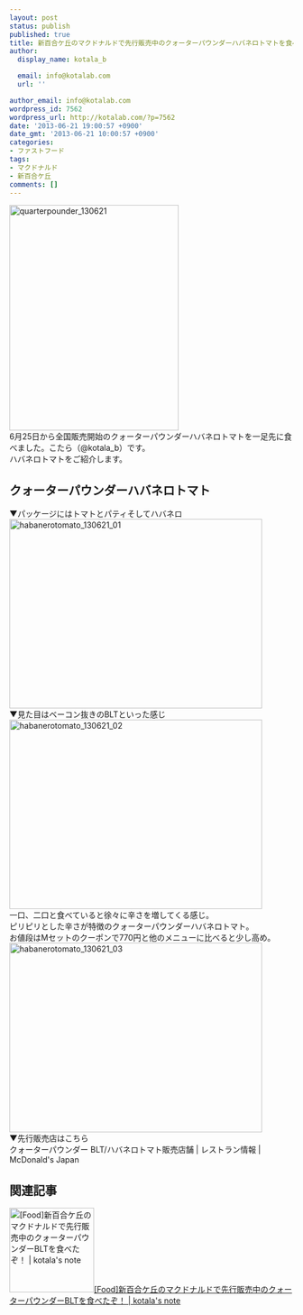 ```yaml
---
layout: post
status: publish
published: true
title: 新百合ケ丘のマクドナルドで先行販売中のクォーターパウンダーハバネロトマトを食べたぞ！
author:
  display_name: kotala_b

  email: info@kotalab.com
  url: ''

author_email: info@kotalab.com
wordpress_id: 7562
wordpress_url: http://kotalab.com/?p=7562
date: '2013-06-21 19:00:57 +0900'
date_gmt: '2013-06-21 10:00:57 +0900'
categories:
- ファストフード
tags:
- マクドナルド
- 新百合ケ丘
comments: []
---
```

<p><img src="http://kotalab.com/wp-content/uploads/quarterpounder_130621-300x400.jpg" alt="quarterpounder_130621" width="300" height="400" class="alignnone size-medium wp-image-7550" /><br />
6月25日から全国販売開始のクォーターパウンダーハバネロトマトを一足先に食べました。こたら（@kotala_b）です。<br />
ハバネロトマトをご紹介します。<br />
<!--more--></p>
<h2>クォーターパウンダーハバネロトマト</h2>
<p>▼パッケージにはトマトとパティそしてハバネロ<br />
<img src="http://kotalab.com/wp-content/uploads/habanerotomato_130621_01-448x336.jpg" alt="habanerotomato_130621_01" width="448" height="336" class="alignnone size-large wp-image-7566" /><br />
▼見た目はベーコン抜きのBLTといった感じ<br />
<img src="http://kotalab.com/wp-content/uploads/habanerotomato_130621_02-448x336.jpg" alt="habanerotomato_130621_02" width="448" height="336" class="alignnone size-large wp-image-7564" /><br />
一口、二口と食べていると徐々に辛さを増してくる感じ。<br />
ピリピリとした辛さが特徴のクォーターパウンダーハバネロトマト。<br />
お値段はMセットのクーポンで770円と他のメニューに比べると少し高め。<br />
<img src="http://kotalab.com/wp-content/uploads/habanerotomato_130621_03-448x336.jpg" alt="habanerotomato_130621_03" width="448" height="336" class="alignnone size-large wp-image-7565" /><br />
▼先行販売店はこちら<br />
<span class="removed_link" title="http://www.mcdonalds.co.jp/shop/search/campaign/qlb/top.php">クォーターパウンダー BLT/ハバネロトマト販売店舗 | レストラン情報 | McDonald's Japan</span></p>
<h2 class="rele">関連記事</h2>
<p><a href="http://kotalab.com/quarterpounder-blt" target="_blank"><img  class="alignleft" src="http://kotalab.com/wp-content/uploads/quarterpounder_130621_01-448x336.jpg" alt="[Food]新百合ケ丘のマクドナルドで先行販売中のクォーターパウンダーBLTを食べたぞ！ | kotala's note" width="150" /></a><a href="http://kotalab.com/quarterpounder-blt" target="_blank">[Food]新百合ケ丘のマクドナルドで先行販売中のクォーターパウンダーBLTを食べたぞ！ | kotala's note</a><br style="clear:both;" /></p>
